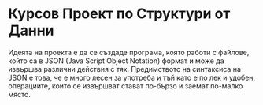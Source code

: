 # Курсов Проект по Структури от Данни
Идеята на проекта е да се създаде програма, която работи с файлове, който са в JSON (Java Script Object Notation) формат и може да извършва различни действия с тях. Предимството на синтаксиса на JSON е това, че е много лесен за употреба и тъй като е по лек и удобен, операциите, които се извършват стават по-бързо и заемат по-малко място.
